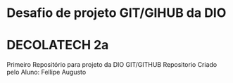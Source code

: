 # Desafio de projeto GIT/GIHUB da DIO 
# DECOLATECH 2a
Primeiro Repositório para projeto da DIO GIT/GITHUB
Repositorio Criado pelo Aluno: Fellipe Augusto
